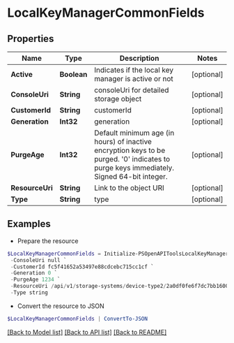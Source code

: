 # LocalKeyManagerCommonFields
## Properties

Name | Type | Description | Notes
------------ | ------------- | ------------- | -------------
**Active** | **Boolean** | Indicates if the local key manager is active or not | [optional] 
**ConsoleUri** | **String** | consoleUri for detailed storage object | [optional] 
**CustomerId** | **String** | customerId | [optional] 
**Generation** | **Int32** | generation | [optional] 
**PurgeAge** | **Int32** | Default minimum age (in hours) of inactive encryption keys to be purged. &#39;0&#39; indicates to purge keys immediately. Signed 64-bit integer. | [optional] 
**ResourceUri** | **String** | Link to the object URI | [optional] 
**Type** | **String** | type | [optional] 

## Examples

- Prepare the resource
```powershell
$LocalKeyManagerCommonFields = Initialize-PSOpenAPIToolsLocalKeyManagerCommonFields  -Active true `
 -ConsoleUri null `
 -CustomerId fc5f41652a53497e88cdcebc715cc1cf `
 -Generation 0 `
 -PurgeAge 1234 `
 -ResourceUri /api/v1/storage-systems/device-type2/2a0df0fe6f7dc7bb16000000000000000000004817 `
 -Type string
```

- Convert the resource to JSON
```powershell
$LocalKeyManagerCommonFields | ConvertTo-JSON
```

[[Back to Model list]](../README.md#documentation-for-models) [[Back to API list]](../README.md#documentation-for-api-endpoints) [[Back to README]](../README.md)

